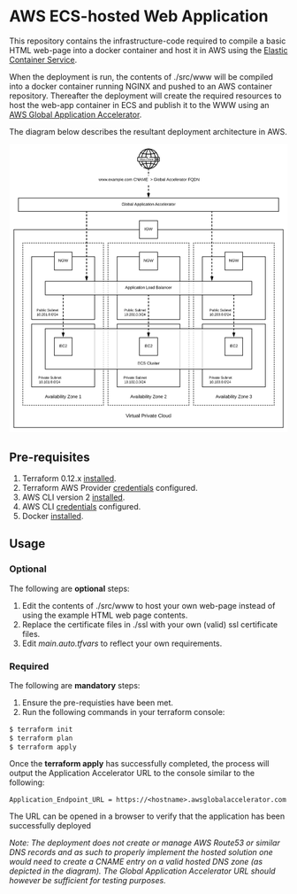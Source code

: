 # AWS ECS-hosted Web Application
This repository contains the infrastructure-code required to compile a basic HTML web-page into a docker container and host it in AWS using the [Elastic Container Service](https://aws.amazon.com/ecs/).

When the deployment is run, the contents of ./src/www will be compiled into a docker container running NGINX and pushed to an AWS container repository. Thereafter the deployment will create the required resources to host the web-app container in ECS and publish it to the WWW using an [AWS Global Application Accelerator](https://aws.amazon.com/global-accelerator).

The diagram below describes the resultant deployment architecture in AWS.


![Alt text](diagram.png?raw=true "Architecture Diagram")

## Pre-requisites
1. Terraform 0.12.x [installed](https://www.terraform.io/downloads.html).
2. Terraform AWS Provider [credentials](https://www.terraform.io/docs/providers/aws/index.html#authentication) configured.
3. AWS CLI version 2 [installed](https://docs.aws.amazon.com/cli/latest/userguide/install-cliv2.html).
4. AWS CLI [credentials](https://docs.aws.amazon.com/cli/latest/userguide/cli-configure-files.html) configured.
5. Docker [installed](https://docs.docker.com/get-docker/).

## Usage
### Optional
The following are **optional** steps:
1. Edit the contents of ./src/www to host your own web-page instead of using the example HTML web page contents.
2. Replace the certificate files in ./ssl with your own (valid) ssl certificate files.
3. Edit *main.auto.tfvars* to reflect your own requirements.

### Required
The following are **mandatory** steps:
1. Ensure the pre-requisties have been met.
2. Run the following commands in your terraform console:
```
$ terraform init
$ terraform plan 
$ terraform apply 
```
Once the **terraform apply** has successfully completed, the process will output the Application Accelerator URL to the console similar to the following:

```
Application_Endpoint_URL = https://<hostname>.awsglobalaccelerator.com
```
The URL can be opened in a browser to verify that the application has been successfully deployed

*Note: The deployment does not create or manage AWS Route53 or similar DNS records and as such to properly implement the hosted solution one would need to create a CNAME entry on a valid hosted DNS zone (as depicted in the diagram). The Global Application Accelerator URL should however be sufficient for testing purposes.*
